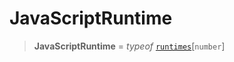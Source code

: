 # JavaScriptRuntime

> **JavaScriptRuntime** = _typeof_ [`runtimes`](../variables/runtimes.md)\[`number`\]
